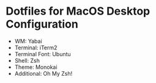# Dotfiles for MacOS Desktop Configuration 

- WM: Yabai 
- Terminal: iTerm2
- Terminal Font: Ubuntu
- Shell: Zsh
- Theme: Monokai
- Additional: Oh My Zsh!

